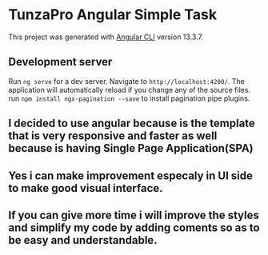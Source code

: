 # TunzaPro Angular Simple Task

This project was generated with [Angular CLI](https://github.com/angular/angular-cli) version 13.3.7.

## Development server

Run `ng serve` for a dev server. Navigate to `http://localhost:4200/`. The application will automatically reload if you change any of the source files.
run `npm install ngx-pagination --save` to install pagination pipe plugins.


## I decided to use angular because is the template that is very responsive and faster as well because is having Single Page Application(SPA)
## Yes i can make improvement especaly  in UI side to make good visual interface.
## If you can give more time i will improve the styles and simplify my code by adding coments so as to be easy and understandable.

